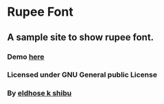# Rupee Font
## A sample site to show rupee font.
### Demo [here](http://eldhose104.github.io/rupeeFont/)
### Licensed under GNU General public License
### By [eldhose k shibu](http://eldhose.me/)